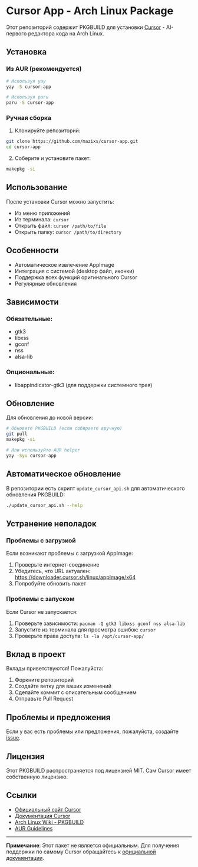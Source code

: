 # Cursor App - Arch Linux Package

Этот репозиторий содержит PKGBUILD для установки [Cursor](https://cursor.so) - AI-первого редактора кода на Arch Linux.

## Установка

### Из AUR (рекомендуется)

```bash
# Используя yay
yay -S cursor-app

# Используя paru
paru -S cursor-app
```

### Ручная сборка

1. Клонируйте репозиторий:
```bash
git clone https://github.com/mazixs/cursor-app.git
cd cursor-app
```

2. Соберите и установите пакет:
```bash
makepkg -si
```

## Использование

После установки Cursor можно запустить:

- Из меню приложений
- Из терминала: `cursor`
- Открыть файл: `cursor /path/to/file`
- Открыть папку: `cursor /path/to/directory`

## Особенности

- Автоматическое извлечение AppImage
- Интеграция с системой (desktop файл, иконки)
- Поддержка всех функций оригинального Cursor
- Регулярные обновления

## Зависимости

### Обязательные:
- gtk3
- libxss
- gconf
- nss
- alsa-lib

### Опциональные:
- libappindicator-gtk3 (для поддержки системного трея)

## Обновление

Для обновления до новой версии:

```bash
# Обновите PKGBUILD (если собираете вручную)
git pull
makepkg -si

# Или используйте AUR helper
yay -Syu cursor-app
```

## Автоматическое обновление

В репозитории есть скрипт `update_cursor_api.sh` для автоматического обновления PKGBUILD:

```bash
./update_cursor_api.sh --help
```

## Устранение неполадок

### Проблемы с загрузкой

Если возникают проблемы с загрузкой AppImage:

1. Проверьте интернет-соединение
2. Убедитесь, что URL актуален: https://downloader.cursor.sh/linux/appImage/x64
3. Попробуйте обновить пакет

### Проблемы с запуском

Если Cursor не запускается:

1. Проверьте зависимости: `pacman -Q gtk3 libxss gconf nss alsa-lib`
2. Запустите из терминала для просмотра ошибок: `cursor`
3. Проверьте права доступа: `ls -la /opt/cursor-app/`

## Вклад в проект

Вклады приветствуются! Пожалуйста:

1. Форкните репозиторий
2. Создайте ветку для ваших изменений
3. Сделайте коммит с описательным сообщением
4. Отправьте Pull Request

## Проблемы и предложения

Если у вас есть проблемы или предложения, пожалуйста, создайте [issue](https://github.com/mazixs/cursor-app/issues).

## Лицензия

Этот PKGBUILD распространяется под лицензией MIT. Сам Cursor имеет собственную лицензию.

## Ссылки

- [Официальный сайт Cursor](https://cursor.so)
- [Документация Cursor](https://docs.cursor.so)
- [Arch Linux Wiki - PKGBUILD](https://wiki.archlinux.org/title/PKGBUILD)
- [AUR Guidelines](https://wiki.archlinux.org/title/AUR_submission_guidelines)

---

**Примечание**: Этот пакет не является официальным. Для получения поддержки по самому Cursor обращайтесь к [официальной документации](https://docs.cursor.so).